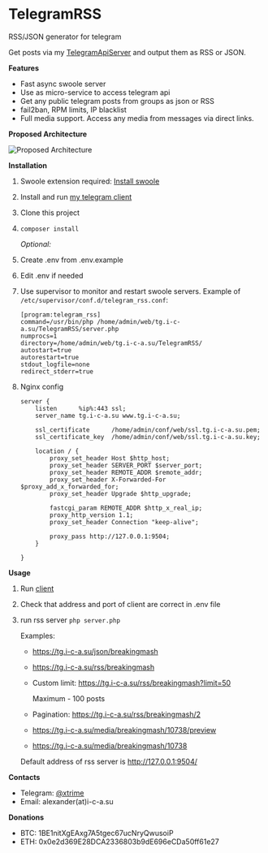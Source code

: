 # TelegramRSS
RSS/JSON generator for telegram

Get posts via my [TelegramApiServer](https://github.com/xtrime-ru/TelegramApiServer) and output them as RSS or JSON.

**Features**
* Fast async swoole server
* Use as micro-service to access telegram api
* Get any public telegram posts from groups as json or RSS
* fail2ban, RPM limits, IP blacklist
* Full media support. Access any media from messages via direct links.

**Proposed Architecture**

![Proposed Architecture](https://habrastorage.org/webt/qz/ax/ct/qzaxctkgwehhhsqglgszy4rowwa.png)

**Installation**
 
1. Swoole extension required: [Install swoole](https://github.com/swoole/swoole-src#%EF%B8%8F-installation)
1. Install and run [my telegram client](https://github.com/xtrime-ru/TelegramSwooleClient)
1. Clone this project
1. `composer install`
   
    _Optional:_
1. Create .env from .env.example
1. Edit .env if needed
1. Use supervisor to monitor and restart swoole servers. Example of `/etc/supervisor/conf.d/telegram_rss.conf`: 
     ```
    [program:telegram_rss]
    command=/usr/bin/php /home/admin/web/tg.i-c-a.su/TelegramRSS/server.php
    numprocs=1
    directory=/home/admin/web/tg.i-c-a.su/TelegramRSS/
    autostart=true
    autorestart=true
    stdout_logfile=none
    redirect_stderr=true
     ```
1. Nginx config     
    ```
    server {
        listen      %ip%:443 ssl;
        server_name tg.i-c-a.su www.tg.i-c-a.su;
    
        ssl_certificate      /home/admin/conf/web/ssl.tg.i-c-a.su.pem;
        ssl_certificate_key  /home/admin/conf/web/ssl.tg.i-c-a.su.key;
    
        location / {
            proxy_set_header Host $http_host;
            proxy_set_header SERVER_PORT $server_port;
            proxy_set_header REMOTE_ADDR $remote_addr;
            proxy_set_header X-Forwarded-For $proxy_add_x_forwarded_for;
            proxy_set_header Upgrade $http_upgrade;
    
            fastcgi_param REMOTE_ADDR $http_x_real_ip;
            proxy_http_version 1.1;
            proxy_set_header Connection "keep-alive";
    
            proxy_pass http://127.0.0.1:9504;
        }
    
    }
    
     ```
  
**Usage**
1. Run [client](https://github.com/xtrime-ru/TelegramSwooleClient) 
1. Check that address and port of client are correct in .env file
1. run rss server `php server.php`

    Examples:
    
    * https://tg.i-c-a.su/json/breakingmash
    * https://tg.i-c-a.su/rss/breakingmash
    * Custom limit: https://tg.i-c-a.su/rss/breakingmash?limit=50 
      
      Maximum - 100 posts
    * Pagination: https://tg.i-c-a.su/rss/breakingmash/2
    * https://tg.i-c-a.su/media/breakingmash/10738/preview
    * https://tg.i-c-a.su/media/breakingmash/10738
    
    Default address of rss server is http://127.0.0.1:9504/
    
**Contacts**

* Telegram: [@xtrime](tg://resolve?domain=xtrime)
* Email: alexander(at)i-c-a.su

**Donations**

* BTC: 1BE1nitXgEAxg7A5tgec67ucNryQwusoiP
* ETH: 0x0e2d369E28DCA2336803b9dE696eCDa50ff61e27
